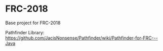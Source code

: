 # FRC-2018
Base project for FRC-2018 

Pathfinder Library: https://github.com/JacisNonsense/Pathfinder/wiki/Pathfinder-for-FRC---Java

